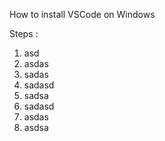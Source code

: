 
How to install VSCode on Windows

Steps :

 1. asd
 2. asdas
 3. sadas
 4. sadasd
 5. sadsa
 6. sadasd
 7. asdas
 8. asdsa
